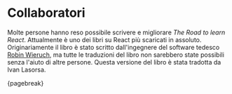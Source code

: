 # Collaboratori

Molte persone hanno reso possibile scrivere e migliorare *The Road to learn React*. Attualmente è uno dei libri su React più scaricati in assoluto. Originariamente il libro è stato scritto dall'ingegnere del software tedesco [Robin Wieruch](https://www.robinwieruch.de/), ma tutte le traduzioni del libro non sarebbero state possibili senza l'aiuto di altre persone. Questa versione del libro è stata tradotta da Ivan Lasorsa.

{pagebreak}
